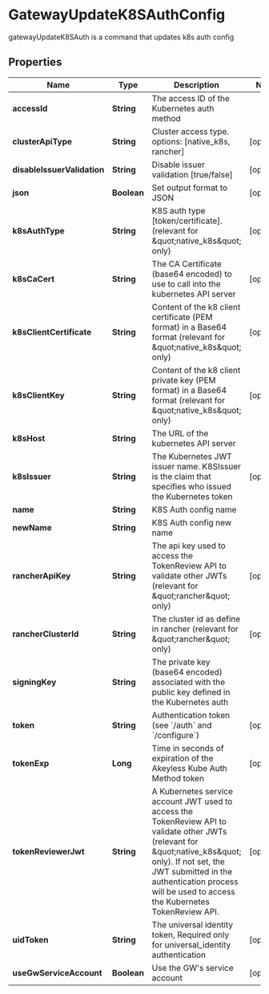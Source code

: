 

# GatewayUpdateK8SAuthConfig

gatewayUpdateK8SAuth is a command that updates k8s auth config

## Properties

| Name | Type | Description | Notes |
|------------ | ------------- | ------------- | -------------|
|**accessId** | **String** | The access ID of the Kubernetes auth method |  |
|**clusterApiType** | **String** | Cluster access type. options: [native_k8s, rancher] |  [optional] |
|**disableIssuerValidation** | **String** | Disable issuer validation [true/false] |  [optional] |
|**json** | **Boolean** | Set output format to JSON |  [optional] |
|**k8sAuthType** | **String** | K8S auth type [token/certificate]. (relevant for \&quot;native_k8s\&quot; only) |  [optional] |
|**k8sCaCert** | **String** | The CA Certificate (base64 encoded) to use to call into the kubernetes API server |  [optional] |
|**k8sClientCertificate** | **String** | Content of the k8 client certificate (PEM format) in a Base64 format (relevant for \&quot;native_k8s\&quot; only) |  [optional] |
|**k8sClientKey** | **String** | Content of the k8 client private key (PEM format) in a Base64 format (relevant for \&quot;native_k8s\&quot; only) |  [optional] |
|**k8sHost** | **String** | The URL of the kubernetes API server |  |
|**k8sIssuer** | **String** | The Kubernetes JWT issuer name. K8SIssuer is the claim that specifies who issued the Kubernetes token |  [optional] |
|**name** | **String** | K8S Auth config name |  |
|**newName** | **String** | K8S Auth config new name |  |
|**rancherApiKey** | **String** | The api key used to access the TokenReview API to validate other JWTs (relevant for \&quot;rancher\&quot; only) |  [optional] |
|**rancherClusterId** | **String** | The cluster id as define in rancher (relevant for \&quot;rancher\&quot; only) |  [optional] |
|**signingKey** | **String** | The private key (base64 encoded) associated with the public key defined in the Kubernetes auth |  |
|**token** | **String** | Authentication token (see &#x60;/auth&#x60; and &#x60;/configure&#x60;) |  [optional] |
|**tokenExp** | **Long** | Time in seconds of expiration of the Akeyless Kube Auth Method token |  [optional] |
|**tokenReviewerJwt** | **String** | A Kubernetes service account JWT used to access the TokenReview API to validate other JWTs (relevant for \&quot;native_k8s\&quot; only). If not set, the JWT submitted in the authentication process will be used to access the Kubernetes TokenReview API. |  [optional] |
|**uidToken** | **String** | The universal identity token, Required only for universal_identity authentication |  [optional] |
|**useGwServiceAccount** | **Boolean** | Use the GW&#39;s service account |  [optional] |



